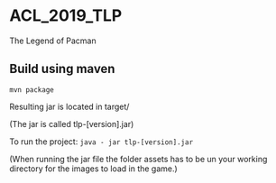 # ACL_2019_TLP
The Legend of Pacman

## Build using maven
```mvn package```

Resulting jar is located in target/

(The jar is called tlp-[version].jar)

To run the project:
```java - jar tlp-[version].jar```

(When running the jar file the folder assets
has to be un your working directory for the images
to load in the game.)